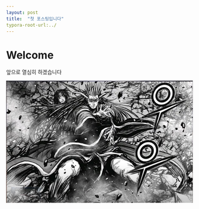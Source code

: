 ```yaml
---
layout: post
title:  "첫 포스팅입니다"
typora-root-url:../
---
```


# Welcome

앞으로 열심히 하겠습니다 



![20230817_234350](/images/2023-12-01-first/20230817_234350.png)